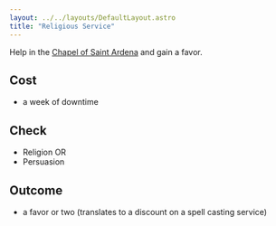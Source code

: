 ```yaml
---
layout: ../../layouts/DefaultLayout.astro
title: "Religious Service"
---
```


Help in the [Chapel of Saint Ardena](/shop/chapel) and gain a favor.

## Cost

- a week of downtime

## Check

- Religion OR
- Persuasion

## Outcome

- a favor or two (translates to a discount on a spell casting service)
